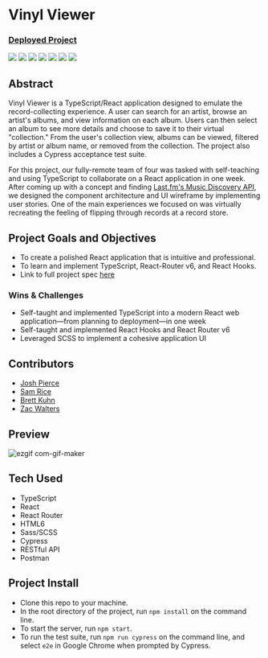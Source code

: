 # Vinyl Viewer

### [Deployed Project](https://vinylviewer.netlify.app/)

<p align="left">
  <img src="https://img.shields.io/badge/TypeScript-007ACC?style=for-the-badge&logo=typescript&logoColor=white" />
  <img src="https://img.shields.io/badge/React-20232A?style=for-the-badge&logo=react&logoColor=61DAFB" />
  <img src="https://img.shields.io/badge/Sass-CC6699?style=for-the-badge&logo=sass&logoColor=white" />
  <img src="https://img.shields.io/badge/React_Router-CA4245?style=for-the-badge&logo=react-router&logoColor=white" />
  <img src="https://img.shields.io/badge/Cypress.io-6e3596?style=for-the-badge" />
  <img src="https://img.shields.io/badge/HTML5-E34F26?style=for-the-badge&logo=html5&logoColor=white" />
  <img src="https://img.shields.io/badge/Netlify-00C7B7?style=for-the-badge&logo=netlify&logoColor=white" />
</p>

## Abstract

Vinyl Viewer is a TypeScript/React application designed to emulate the record-collecting experience. A user can search for an artist, browse an artist's albums, and view information on each album. Users can then select an album to see more details and choose to save it to their virtual "collection." From the user's collection view, albums can be viewed, filtered by artist or album name, or removed from the collection. The project also includes a Cypress acceptance test suite.

For this project, our fully-remote team of four was tasked with self-teaching and using TypeScript to collaborate on a React application in one week. After coming up with a concept and finding [Last.fm's Music Discovery API](https://www.last.fm/api), we designed the component architecture and UI wireframe by implementing user stories. One of the main experiences we focused on was virtually recreating the feeling of flipping through records at a record store. 

## Project Goals and Objectives
  - To create a polished React application that is intuitive and professional.
  - To learn and implement TypeScript, React-Router v6, and React Hooks.
  - Link to full project spec [here](https://frontend.turing.edu/projects/module-3/stretch.html)
  
### Wins & Challenges
- Self-taught and implemented TypeScript into a modern React web application—from planning to deployment—in one week
- Self-taught and implemented React Hooks and React Router v6
- Leveraged SCSS to implement a cohesive application UI

## Contributors

- [Josh Pierce](https://github.com/JPierce28)
- [Sam Rice](https://github.com/sam-rice)
- [Brett Kuhn](https://github.com/bkuhn2)
- [Zac Walters](https://github.com/zacwalters4)

## Preview

![ezgif com-gif-maker](https://user-images.githubusercontent.com/110264166/211445498-59aa3fb2-d7a9-4b93-ae0b-be0a13bdf13f.gif)

## Tech Used

- TypeScript
- React
- React Router
- HTML6
- Sass/SCSS
- Cypress
- RESTful API
- Postman

## Project Install
  - Clone this repo to your machine.
  - In the root directory of the project, run `npm install` on the command line.
  - To start the server, run `npm start`.
  - To run the test suite, run `npm run cypress` on the command line, and select `e2e` in Google Chrome when prompted by Cypress.
